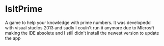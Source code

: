 # IsItPrime
A game to help your knowledge with prime numbers. It was developedd with visual studios 2013 and sadly I couln't run it anymore due to MIcrosft making the IDE absolete and I still didn't install the newest version to update the app